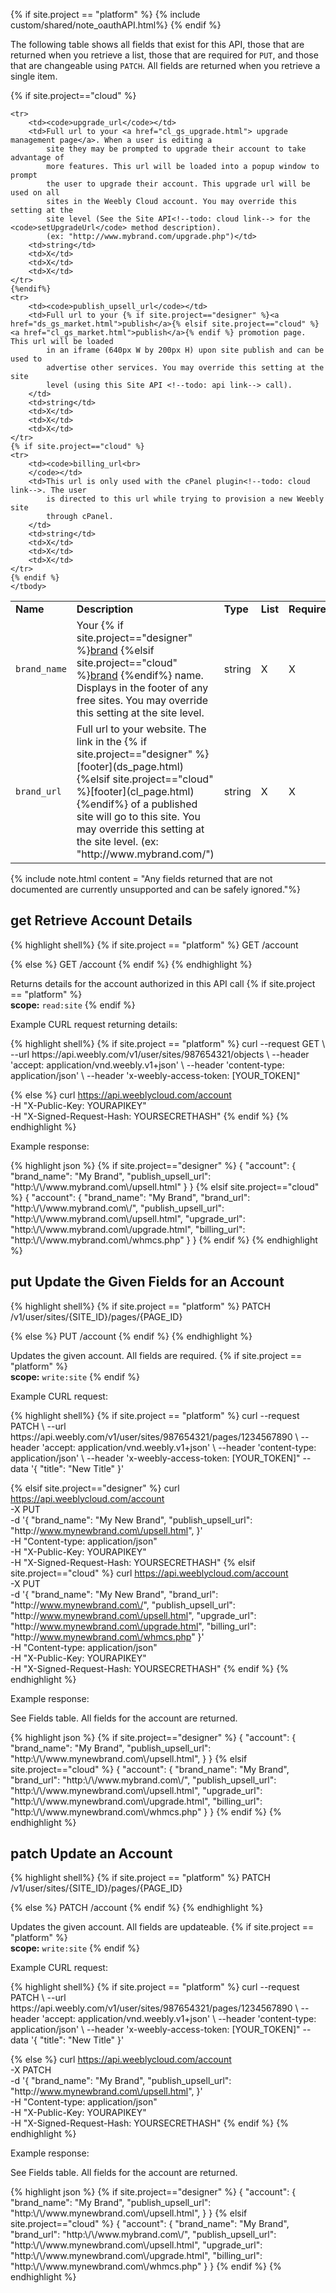 {% if site.project == "platform" %}
{% include custom/shared/note_oauthAPI.html%}
{% endif %}

The following table shows all fields that exist for this API, those that are returned when you retrieve a list, those that are required for `PUT`, and those that are changeable using `PATCH`. All fields are returned when you retrieve a single item.
<table>
    <tbody>
    <tr>
        <td><strong>Name</strong></td>
        <td><strong>Description</strong></td>
        <td><strong>Type</strong></td>
        <td><strong>List</strong></td>
        <td><strong>Required</strong></td>
        <td><strong>Changeable</strong></td>
    </tr>
    <tr>
        <td><code>brand_name</code><br>
        </td>
        <td>Your {% if site.project=="designer" %}<a href="ds_gs_configure.html#brand-your-sites-and-the-cloud-admin">brand</a> {%elsif site.project=="cloud" %}<a href="ds_gs_configure.html#brand-your-sites-and-the-cloud-admin">brand</a> {%endif%} name. Displays in the footer of any free sites.
            You may override this setting at the site level.</td>
        <td>string</td>
        <td>X</td>
        <td>X</td>
        <td>X</td>
    </tr>
    {% if site.project=="cloud" %}
    <tr>
        <td><code>brand_url</code></td>
        <td>Full url to your website. The link in the {% if site.project=="designer" %}[footer](ds_page.html){%elsif site.project=="cloud" %}[footer](cl_page.html){%endif%} of a
            published site will go to this site. You may override this setting at
            the site level. (ex: "http://www.mybrand.com/")</td>
        <td>string</td>
        <td>X</td>
        <td>X</td>
        <td>X</td>
    </tr>

    <tr>
        <td><code>upgrade_url</code></td>
        <td>Full url to your <a href="cl_gs_upgrade.html"> upgrade management page</a>. When a user is editing a
            site they may be prompted to upgrade their account to take advantage of
            more features. This url will be loaded into a popup window to prompt
            the user to upgrade their account. This upgrade url will be used on all
            sites in the Weebly Cloud account. You may override this setting at the
            site level (See the Site API<!--todo: cloud link--> for the <code>setUpgradeUrl</code> method description).
            (ex: "http://www.mybrand.com/upgrade.php")</td>
        <td>string</td>
        <td>X</td>
        <td>X</td>
        <td>X</td>
    </tr>
    {%endif%}
    <tr>
        <td><code>publish_upsell_url</code></td>
        <td>Full url to your {% if site.project=="designer" %}<a href="ds_gs_market.html">publish</a>{% elsif site.project=="cloud" %}<a href="cl_gs_market.html">publish</a>{% endif %} promotion page. This url will be loaded
            in an iframe (640px W by 200px H) upon site publish and can be used to
            advertise other services. You may override this setting at the site
            level (using this Site API <!--todo: api link--> call).
        </td>
        <td>string</td>
        <td>X</td>
        <td>X</td>
        <td>X</td>
    </tr>
    {% if site.project=="cloud" %}
    <tr>
        <td><code>billing_url<br>
        </code></td>
        <td>This url is only used with the cPanel plugin<!--todo: cloud link-->. The user
            is directed to this url while trying to provision a new Weebly site
            through cPanel.
        </td>
        <td>string</td>
        <td>X</td>
        <td>X</td>
        <td>X</td>
    </tr>
    {% endif %}
    </tbody>
</table>
{% include note.html content = "Any fields returned that are not documented are currently unsupported and can be safely ignored."%}

<h2><span class="label label-get text-uppercase">get</span> Retrieve Account Details</h2>

{% highlight shell%}
{% if site.project == "platform" %}
GET /account

{% else %}
GET /account
{% endif %}
{% endhighlight %}

<p>Returns details for the account authorized in this API call
    {% if site.project == "platform" %}
    <br>
    <b>scope:</b> <code>read:site</code>
    {% endif %}


<p class="codeTitle">Example CURL request returning details:</p>
{% highlight shell%}
{% if site.project == "platform" %}
curl --request GET \
--url https://api.weebly.com/v1/user/sites/987654321/objects \
--header 'accept: application/vnd.weebly.v1+json' \
--header 'content-type: application/json' \
--header 'x-weebly-access-token: [YOUR_TOKEN]"

{% else %}
curl https://api.weeblycloud.com/account \
-H "X-Public-Key: YOURAPIKEY" \
-H "X-Signed-Request-Hash: YOURSECRETHASH"
{% endif %}
{% endhighlight %}

<p class="codeTitle">Example response:</p>
{% highlight json %}
{% if site.project=="designer" %}
{
"account": {
    "brand_name": "My Brand",
    "publish_upsell_url": "http:\/\/www.mybrand.com\/upsell.html"
    }
}
{% elsif site.project=="cloud" %}
{
    "account": {
    "brand_name": "My Brand",
    "brand_url": "http:\/\/www.mybrand.com\/",
    "publish_upsell_url": "http:\/\/www.mybrand.com\/upsell.html",
    "upgrade_url": "http:\/\/www.mybrand.com\/upgrade.html",
    "billing_url": "http:\/\/www.mybrand.com\/whmcs.php"
    }
}
{% endif %}
{% endhighlight %}

<h2><span class="label label-put text-uppercase">put</span> Update the Given Fields for an Account</h2>
{% highlight shell%}
{% if site.project == "platform" %}
PATCH /v1/user/sites/{SITE_ID}/pages/{PAGE_ID}

{% else %}
PUT /account
{% endif %}
{% endhighlight %}

<p>Updates the given account. All fields are required.
    {% if site.project == "platform" %}
    <br>
    <b>scope:</b> <code>write:site</code>
    {% endif %}

<p class="codeTitle">Example CURL request:</p>
{% highlight shell%}
{% if site.project == "platform" %}
curl --request PATCH \
--url https://api.weebly.com/v1/user/sites/987654321/pages/1234567890 \
--header 'accept: application/vnd.weebly.v1+json' \
--header 'content-type: application/json' \
--header 'x-weebly-access-token: [YOUR_TOKEN]"
--data '{
"title": "New Title"
}'

{% elsif site.project=="designer" %}
curl https://api.weeblycloud.com/account \
-X PUT \
-d '{
        "brand_name": "My New Brand",
        "publish_upsell_url": "http:\/\/www.mynewbrand.com\/upsell.html",
}' \
-H "Content-type: application/json" \
-H "X-Public-Key: YOURAPIKEY" \
-H "X-Signed-Request-Hash: YOURSECRETHASH"
{% elsif site.project=="cloud" %}
curl https://api.weeblycloud.com/account \
-X PUT \
-d '{
        "brand_name": "My New Brand",
        "brand_url": "http:\/\/www.mynewbrand.com\/",
        "publish_upsell_url": "http:\/\/www.mynewbrand.com\/upsell.html",
        "upgrade_url": "http:\/\/www.mynewbrand.com\/upgrade.html",
        "billing_url": "http:\/\/www.mynewbrand.com\/whmcs.php"
}' \
-H "Content-type: application/json" \
-H "X-Public-Key: YOURAPIKEY" \
-H "X-Signed-Request-Hash: YOURSECRETHASH"
{% endif %}
{% endhighlight %}

<p class="codeTitle">Example response:</p>
<p>See Fields table. All fields for the account are returned.</p>
{% highlight json %}
{% if site.project=="designer" %}
{
    "account": {
        "brand_name": "My Brand",
        "publish_upsell_url": "http:\/\/www.mynewbrand.com\/upsell.html",
    }
}
{% elsif site.project=="cloud" %}
{
    "account": {
        "brand_name": "My Brand",
        "brand_url": "http:\/\/www.mybrand.com\/",
        "publish_upsell_url": "http:\/\/www.mynewbrand.com\/upsell.html",
        "upgrade_url": "http:\/\/www.mynewbrand.com\/upgrade.html",
        "billing_url": "http:\/\/www.mynewbrand.com\/whmcs.php"
    }
}
{% endif %}
{% endhighlight %}

<h2><span class="label label-patch text-uppercase">patch</span> Update an Account</h2>
{% highlight shell%}
{% if site.project == "platform" %}
PATCH /v1/user/sites/{SITE_ID}/pages/{PAGE_ID}

{% else %}
PATCH /account
{% endif %}
{% endhighlight %}

<p>Updates the given account. All fields are updateable.
    {% if site.project == "platform" %}
    <br>
    <b>scope:</b> <code>write:site</code>
    {% endif %}

<p class="codeTitle">Example CURL request:</p>
{% highlight shell%}
{% if site.project == "platform" %}
curl --request PATCH \
--url https://api.weebly.com/v1/user/sites/987654321/pages/1234567890 \
--header 'accept: application/vnd.weebly.v1+json' \
--header 'content-type: application/json' \
--header 'x-weebly-access-token: [YOUR_TOKEN]"
--data '{
"title": "New Title"
}'

{% else %}
curl https://api.weeblycloud.com/account \
-X PATCH \
-d '{
        "brand_name": "My Brand",
        "publish_upsell_url": "http:\/\/www.mynewbrand.com\/upsell.html",
    }' \
-H "Content-type: application/json" \
-H "X-Public-Key: YOURAPIKEY" \
-H "X-Signed-Request-Hash: YOURSECRETHASH"
{% endif %}
{% endhighlight %}

<p class="codeTitle">Example response:</p>
<p>See Fields table. All fields for the account are returned.</p>
{% highlight json %}
{% if site.project=="designer" %}
{
    "account": {
        "brand_name": "My Brand",
        "publish_upsell_url": "http:\/\/www.mynewbrand.com\/upsell.html",
    }
}
{% elsif site.project=="cloud" %}
{
    "account": {
        "brand_name": "My Brand",
        "brand_url": "http:\/\/www.mybrand.com\/",
        "publish_upsell_url": "http:\/\/www.mynewbrand.com\/upsell.html",
        "upgrade_url": "http:\/\/www.mynewbrand.com\/upgrade.html",
        "billing_url": "http:\/\/www.mynewbrand.com\/whmcs.php"
    }
}
{% endif %}
{% endhighlight %}


